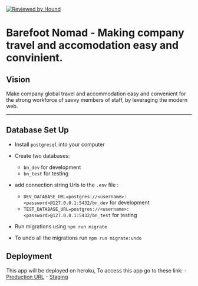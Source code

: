 [![Reviewed by Hound](https://img.shields.io/badge/Reviewed_by-Hound-8E64B0.svg)](https://houndci.com)

Barefoot Nomad - Making company travel and accomodation easy and convinient.
=======

## Vision
Make company global travel and accommodation easy and convenient for the strong workforce of savvy members of staff, by leveraging the modern web.

---

## Database Set Up

- Install `postgresql` into your computer

- Create two databases:
    - `bn_dev` for development
    - `bn_test` for testing

- add connection string Urls to the `.env` file :
    - `DEV_DATABASE_URL=postgres://<username>:<password>@127.0.0.1:5432/bn_dev` for development
    - `TEST_DATABASE_URL=postgres://<username>:<password>@127.0.0.1:5432/bn_test` for testing

- Run migrations using `npm run migrate`

- To undo all the migrations run `npm run migrate:undo`
## Deployment

This app will be deployed on heroku, To access this app go to these link:
    - [Production URL](https://boondocks-bn-backend.herokuapp.com/)
    - [Staging](https://boondocks-bn-backend-staging.herokuapp.com/)
